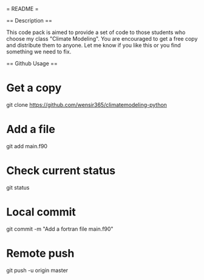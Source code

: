 = README =

== Description ==

This code pack is aimed to provide a set of code to those students who choose my class "Climate Modeling". You are encouraged to get a free copy and distribute them to anyone. Let me know if you like this or you find something we need to fix.

== Github Usage ==

# Get a copy
git clone https://github.com/wensir365/climatemodeling-python

# Add a file
git add main.f90

# Check current status
git status

# Local commit
git commit -m "Add a fortran file main.f90"

# Remote push
git push -u origin master
